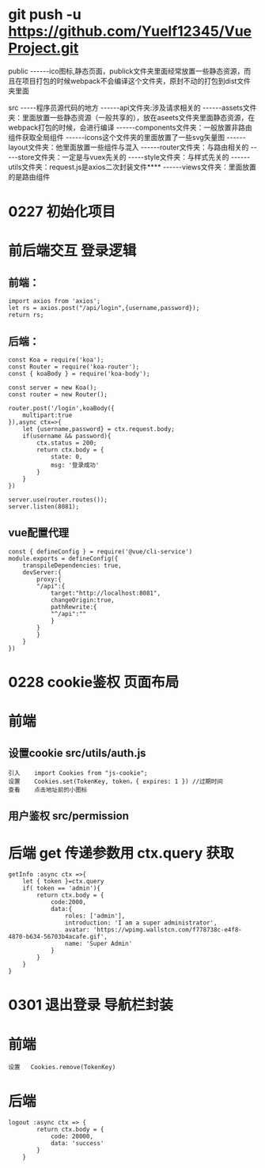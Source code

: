 #     git push -u  https://github.com/Yuelf12345/VueProject.git
public
     ------ico图标,静态页面，publick文件夹里面经常放置一些静态资源，而且在项目打包的时候webpack不会编译这个文件夹，原封不动的打包到dist文件夹里面

src
    -----程序员源代码的地方
    ------api文件夹:涉及请求相关的
    ------assets文件夹：里面放置一些静态资源（一般共享的），放在aseets文件夹里面静态资源，在webpack打包的时候，会进行编译
    ------components文件夹：一般放置非路由组件获取全局组件
    ------icons这个文件夹的里面放置了一些svg矢量图
    ------layout文件夹：他里面放置一些组件与混入
    ------router文件夹：与路由相关的
    -----store文件夹：一定是与vuex先关的
    -----style文件夹：与样式先关的
    ------utils文件夹：request.js是axios二次封装文件****
    ------views文件夹：里面放置的是路由组件


# 0227 初始化项目
#  前后端交互 登录逻辑
## 前端：
    import axios from 'axios';
    let rs = axios.post("/api/login",{username,password});
    return rs;
## 后端：
    const Koa = require('koa');
    const Router = require('koa-router');
    const { koaBody } = require('koa-body');

    const server = new Koa();
    const router = new Router();

    router.post('/login',koaBody({
        multipart:true
    }),async ctx=>{
        let {username,password} = ctx.request.body;
        if(username && password){
            ctx.status = 200;
            return ctx.body = {
                state: 0,
                msg: '登录成功'
            }
        }
    })

    server.use(router.routes());
    server.listen(8081);
## vue配置代理
    const { defineConfig } = require('@vue/cli-service')
    module.exports = defineConfig({
        transpileDependencies: true,
        devServer:{
            proxy:{
            "/api":{
                target:"http://localhost:8081",
                changeOrigin:true,
                pathRewrite:{
                "^/api":""
                }
            }
            }
        }
    })

# 0228 cookie鉴权 页面布局
# 前端
## 设置cookie  src/utils/auth.js
    引入    import Cookies from "js-cookie";
    设置    Cookies.set(TokenKey, token，{ expires: 1 }) //过期时间
    查看    点击地址前的小图标
## 用户鉴权    src/permission

# 后端  get 传递参数用 ctx.query 获取
    getInfo :async ctx =>{
        let { token }=ctx.query
        if( token == 'admin'){
            return ctx.body = {
                code:2000,
                data:{
                    roles: ['admin'],
                    introduction: 'I am a super administrator',
                    avatar: 'https://wpimg.wallstcn.com/f778738c-e4f8-4870-b634-56703b4acafe.gif',
                    name: 'Super Admin'
                }
            }
        }
    }

# 0301 退出登录 导航栏封装
# 前端
    设置   Cookies.remove(TokenKey)
# 后端 
    logout :async ctx => {
            return ctx.body = {
                code: 20000,
                data: 'success'
            }
        }